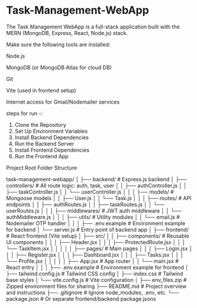 # Task-Management-WebApp
The Task Management WebApp is a full-stack application built with the MERN (MongoDB, Express, React, Node.js) stack.


Make sure the following tools are installed:

Node.js 

MongoDB (or MongoDB Atlas for cloud DB)

Git

Vite (used in frontend setup)

Internet access for Gmail/Nodemailer services

steps for run -:

1. Clone the Repository
2. Set Up Environment Variables
3. Install Backend Dependencies
4. Run the Backend Server
5. Install Frontend Dependencies
6. Run the Frontend App
 
Project Root Folder Structure


task-management-webapp/
│
├── backend/                     # Express.js backend
│   ├── controllers/            # All route logic: auth, task, user
│   │   ├── authController.js
│   │   ├── taskController.js
│   │   └── userController.js
│   │
│   ├── models/                 # Mongoose models
│   │   ├── User.js
│   │   └── Task.js
│   │
│   ├── routes/                 # API endpoints
│   │   ├── authRoutes.js
│   │   ├── taskRoutes.js
│   │   └── userRoutes.js
│   │
│   ├── middlewares/           # JWT auth middleware
│   │   └── authMiddleware.js
│   │
│   ├── utils/                 # Utility modules
│   │   └── email.js           # Nodemailer OTP handler
│   │
│   ├── .env.example           # Environment example for backend
│   └── server.js              # Entry point of backend app
│
├── frontend/                   # React frontend (Vite setup)
│   ├── src/
│   │   ├── components/        # Reusable UI components
│   │   │   ├── Header.jsx
│   │   │   ├── ProtectedRoute.jsx
│   │   │   └── TaskItem.jsx
│   │   │
│   │   ├── pages/             # Main pages
│   │   │   ├── Login.jsx
│   │   │   ├── Register.jsx
│   │   │   ├── Dashboard.jsx
│   │   │   ├── Tasks.jsx
│   │   │   └── Profile.jsx
│   │   │
│   │   ├── App.jsx            # App router
│   │   └── main.jsx           # React entry
│   │
│   ├── .env.example           # Environment example for frontend
│   ├── tailwind.config.js     # Tailwind CSS config
│   ├── index.css              # Tailwind base styles
│   └── vite.config.js         # Vite configuration
│
├── env_files.zip              # Zipped environment files for sharing
├── README.md                  # Project overview and instructions
├── .gitignore                 # Ignore node_modules, .env, etc.
└── package.json               # Or separate frontend/backend package.jsons



